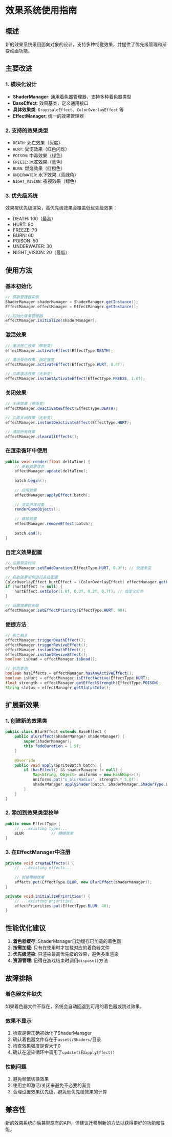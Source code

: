 # 效果系统使用指南

## 概述

新的效果系统采用面向对象的设计，支持多种视觉效果，并提供了优先级管理和渐变动画功能。

## 主要改进

### 1. 模块化设计
- **ShaderManager**: 通用着色器管理器，支持多种着色器类型
- **BaseEffect**: 效果基类，定义通用接口
- **具体效果类**: `GrayscaleEffect`、`ColorOverlayEffect` 等
- **EffectManager**: 统一的效果管理器

### 2. 支持的效果类型
- `DEATH`: 死亡效果（灰度）
- `HURT`: 受伤效果（红色闪烁）
- `POISON`: 中毒效果（绿色）
- `FREEZE`: 冰冻效果（蓝色）
- `BURN`: 燃烧效果（红橙色）
- `UNDERWATER`: 水下效果（蓝绿色）
- `NIGHT_VISION`: 夜视效果（绿色）

### 3. 优先级系统
效果按优先级渲染，高优先级效果会覆盖低优先级效果：
- DEATH: 100（最高）
- HURT: 80
- FREEZE: 70
- BURN: 60
- POISON: 50
- UNDERWATER: 30
- NIGHT_VISION: 20（最低）

## 使用方法

### 基本初始化

```java
// 获取管理器实例
ShaderManager shaderManager = ShaderManager.getInstance();
EffectManager effectManager = EffectManager.getInstance();

// 初始化效果管理器
effectManager.initialize(shaderManager);
```

### 激活效果

```java
// 激活死亡效果（带渐变）
effectManager.activateEffect(EffectType.DEATH);

// 激活受伤效果，指定强度
effectManager.activateEffect(EffectType.HURT, 0.8f);

// 立即激活效果（无渐变）
effectManager.instantActivateEffect(EffectType.FREEZE, 1.0f);
```

### 关闭效果

```java
// 关闭效果（带渐变）
effectManager.deactivateEffect(EffectType.DEATH);

// 立即关闭效果（无渐变）
effectManager.instantDeactivateEffect(EffectType.HURT);

// 清除所有效果
effectManager.clearAllEffects();
```

### 在渲染循环中使用

```java
public void render(float deltaTime) {
    // 更新效果状态
    effectManager.update(deltaTime);
    
    batch.begin();
    
    // 应用效果
    effectManager.applyEffect(batch);
    
    // 渲染游戏对象
    renderGameObjects();
    
    // 移除效果
    effectManager.removeEffect(batch);
    
    batch.end();
}
```

### 自定义效果配置

```java
// 设置渐变时间
effectManager.setFadeDuration(EffectType.HURT, 0.3f); // 快速渐变

// 获取效果实例进行高级配置
ColorOverlayEffect hurtEffect = (ColorOverlayEffect) effectManager.getEffect(EffectType.HURT);
if (hurtEffect != null) {
    hurtEffect.setColor(1.0f, 0.2f, 0.2f, 0.7f); // 自定义红色
}

// 设置效果优先级
effectManager.setEffectPriority(EffectType.HURT, 90);
```

### 便捷方法

```java
// 死亡相关
effectManager.triggerDeathEffect();
effectManager.triggerReviveEffect();
effectManager.instantDeathEffect();
effectManager.instantReviveEffect();
boolean isDead = effectManager.isDead();

// 状态查询
boolean hasEffects = effectManager.hasAnyActiveEffect();
boolean isHurt = effectManager.isEffectActive(EffectType.HURT);
float strength = effectManager.getEffectStrength(EffectType.POISON);
String status = effectManager.getStatusInfo();
```

## 扩展新效果

### 1. 创建新的效果类

```java
public class BlurEffect extends BaseEffect {
    public BlurEffect(ShaderManager shaderManager) {
        super(shaderManager);
        this.fadeDuration = 1.5f;
    }
    
    @Override
    public void apply(SpriteBatch batch) {
        if (hasEffect() && shaderManager != null) {
            Map<String, Object> uniforms = new HashMap<>();
            uniforms.put("u_blurRadius", strength * 5.0f);
            shaderManager.applyShader(batch, ShaderManager.ShaderType.BLUR, uniforms);
        }
    }
}
```

### 2. 添加到效果类型枚举

```java
public enum EffectType {
    // ...existing types...
    BLUR            // 模糊效果
}
```

### 3. 在EffectManager中注册

```java
private void createEffects() {
    // ...existing effects...
    
    // 创建模糊效果
    effects.put(EffectType.BLUR, new BlurEffect(shaderManager));
}

private void initializePriorities() {
    // ...existing priorities...
    effectPriorities.put(EffectType.BLUR, 40);
}
```

## 性能优化建议

1. **着色器缓存**: ShaderManager自动缓存已加载的着色器
2. **按需加载**: 只有在使用时才加载对应的着色器文件
3. **优先级渲染**: 只渲染最高优先级的效果，避免多重渲染
4. **资源管理**: 记得在游戏结束时调用`dispose()`方法

## 故障排除

### 着色器文件缺失
如果着色器文件不存在，系统会自动回退到可用的着色器或跳过效果。

### 效果不显示
1. 检查是否正确初始化了ShaderManager
2. 确认着色器文件存在于`assets/Shaders/`目录
3. 检查效果强度是否大于0
4. 确认在渲染循环中调用了`update()`和`applyEffect()`

### 性能问题
1. 避免频繁切换效果
2. 使用立即激活/关闭来避免不必要的渐变
3. 合理设置效果优先级，避免低优先级效果的计算

## 兼容性

新的效果系统向后兼容原有的API，但建议迁移到新的方法以获得更好的功能和性能。